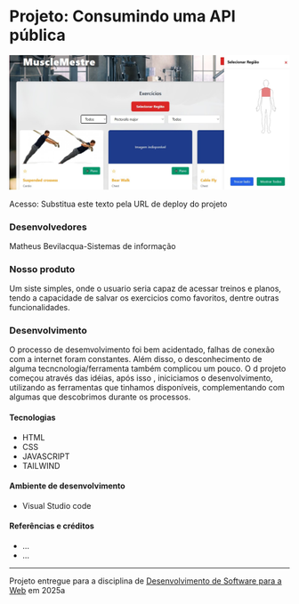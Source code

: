 # Projeto: Consumindo uma API pública

![Imagem do site](../Screenshotsite.jpg)


Acesso: Substitua este texto pela URL de deploy do projeto


### Desenvolvedores
Matheus Bevilacqua-Sistemas de informação

### Nosso produto

Um siste simples, onde o usuario seria capaz de acessar treinos e planos, tendo a capacidade de salvar os exercicios como favoritos, dentre outras funcionalidades.


### Desenvolvimento

O processo de desemvolvimento foi bem acidentado, falhas de conexão com a internet foram constantes. Além disso, o desconhecimento de alguma tecncnologia/ferramenta também complicou um pouco. O  d projeto começou através das idéias, após isso , iniciciamos o desenvolvimento, utilizando as ferramentas que tinhamos disponíveis, complementando com algumas que descobrimos durante os processos.

#### Tecnologias

- HTML
- CSS
- JAVASCRIPT
- TAILWIND


#### Ambiente de desenvolvimento

- Visual Studio code

#### Referências e créditos


- ...
- ...




---
Projeto entregue para a disciplina de [Desenvolvimento de Software para a Web](http://github.com/andreainfufsm/elc1090-2025a) em 2025a
